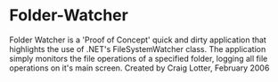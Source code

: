 Folder-Watcher
==============

Folder Watcher is a 'Proof of Concept' quick and dirty application that highlights the use of .NET's FileSystemWatcher class. The application simply monitors the file operations of a specified folder, logging all file operations on it's main screen.  Created by Craig Lotter, February 2006
